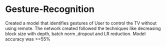 # Gesture-Recognition
Created a model that identifies gestures of User to control the TV without using remote. The network created followed the techniques like decreasing block size with depth, batch norm ,dropout and LR reduction. Model accuracy was >=55%
